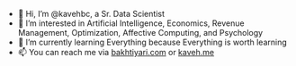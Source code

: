 - 👋 Hi, I’m @kavehbc, a Sr. Data Scientist
- 👀 I’m interested in Artificial Intelligence, Economics, Revenue Management, Optimization, Affective Computing, and Psychology
- 🌱 I’m currently learning Everything because Everything is worth learning
- 📫 You can reach me via [bakhtiyari.com](https://bakhtiyari.com) or [kaveh.me](https://kaveh.me)
